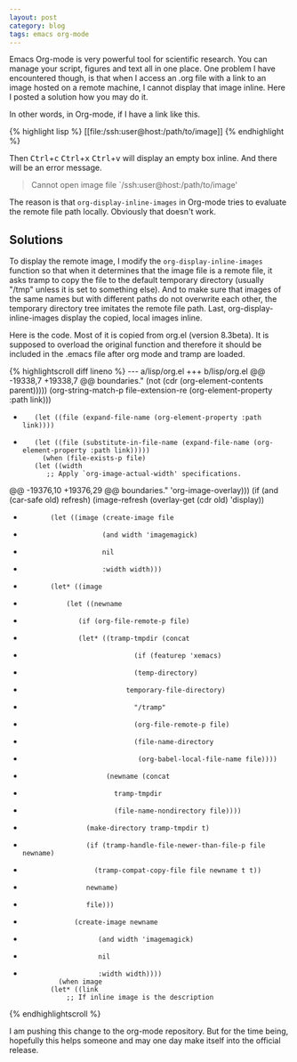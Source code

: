 ```yaml
---
layout: post
category: blog
tags: emacs org-mode
---
```


<!--start-excerpt-->Emacs Org-mode is very powerful tool for scientific research.  You can manage your script, figures and text all in one place.  One problem I have encountered though, is that when I access an .org file with a link to an image hosted on a remote machine, I cannot display that image inline.  Here I posted a solution how you may do it.<!--end-excerpt-->

In other words, in Org-mode, if I have a link like this.

{% highlight lisp %}
[[file:/ssh:user@host:/path/to/image]]
{% endhighlight %}

Then <kbd>Ctrl</kbd>+<kbd>c</kbd> <kbd>Ctrl</kbd>+<kbd>x</kbd> <kbd>Ctrl</kbd>+<kbd>v</kbd> will display an empty box inline.  And there will be an error message.

> Cannot open image file `/ssh:user@host:/path/to/image'

The reason is that <code>org-display-inline-images</code> in Org-mode tries to evaluate the remote file path locally.  Obviously that doesn't work.

Solutions
---

To display the remote image, I modify the <code>org-display-inline-images</code> function so that when it determines that the image file is a remote file, it asks tramp to copy the file to the default temporary directory (usually "/tmp" unless it is set to something else).  And to make sure that images of the same names but with different paths do not overwrite each other, the temporary directory tree imitates the remote file path.  Last, org-display-inline-images display the copied, local images inline.

Here is the code.  Most of it is copied from org.el (version 8.3beta).  It is supposed to overload the original function and therefore it should be included in the .emacs file after org mode and tramp are loaded.

{% highlightscroll diff lineno %}
--- a/lisp/org.el
+++ b/lisp/org.el
@@ -19338,7 +19338,7 @@ boundaries."
 			    (not (cdr (org-element-contents parent)))))
 		      (org-string-match-p file-extension-re
 					  (org-element-property :path link)))
-	     (let ((file (expand-file-name (org-element-property :path link))))
+	     (let ((file (substitute-in-file-name (expand-file-name (org-element-property :path link)))))
 	       (when (file-exists-p file)
 		 (let ((width
 			;; Apply `org-image-actual-width' specifications.
@@ -19376,10 +19376,29 @@ boundaries."
 			     'org-image-overlay)))
 		   (if (and (car-safe old) refresh)
 		       (image-refresh (overlay-get (cdr old) 'display))
-		     (let ((image (create-image file
-						  (and width 'imagemagick)
-						  nil
-						  :width width)))
+		     (let* ((image 
+			     (let ((newname
+				    (if (org-file-remote-p file)
+					(let* ((tramp-tmpdir (concat
+							      (if (featurep 'xemacs)
+								  (temp-directory)
+								temporary-file-directory)
+							      "/tramp"
+							      (org-file-remote-p file)
+							      (file-name-directory
+							       (org-babel-local-file-name file))))
+					       (newname (concat
+							 tramp-tmpdir 
+							 (file-name-nondirectory file))))
+					  (make-directory tramp-tmpdir t)
+					  (if (tramp-handle-file-newer-than-file-p file newname)
+						(tramp-compat-copy-file file newname t t))
+					  newname)
+				      file)))
+			       (create-image newname
+					     (and width 'imagemagick)
+					     nil
+					     :width width))))
 		       (when image
 			 (let* ((link
 				 ;; If inline image is the description
{% endhighlightscroll %}

I am pushing this change to the org-mode repository.  But for the time being, hopefully this helps someone and may one day make itself into the official release.

